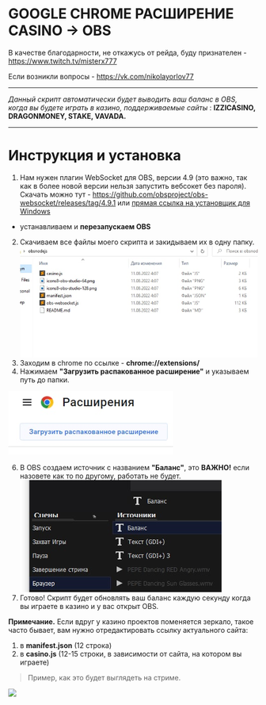# GOOGLE CHROME РАСШИРЕНИЕ CASINO -> OBS


В качестве благодарности, не откажусь от рейда, буду признателен - https://www.twitch.tv/misterx777

Если возникли вопросы - https://vk.com/nikolayorlov77


-----------------------

*Данный скрипт автоматически будет выводить ваш баланс в OBS, когда вы будете играть в казино,
поддерживаемые сайты* : 
**IZZICASINO, DRAGONMONEY, STAKE, VAVADA.**

--------------------

# Инструкция и установка
1. Нам нужен плагин WebSocket для OBS, версии 4.9 (это важно, так как в более новой версии нельзя запустить вебсокет без пароля). 
Скачать можно тут - https://github.com/obsproject/obs-websocket/releases/tag/4.9.1 или  [прямая ссылка на установщик для Windows](https://github.com/obsproject/obs-websocket/releases/download/4.9.1/obs-websocket-4.9.1-Windows-Installer.exe)
+ устанавливаем и **перезапускаем OBS**

2. Скачиваем все файлы моего скрипта и закидываем их в одну папку.
![](photo_2022-08-11_04-08-49.jpg)
3. Заходим в chrome по ссылке - **chrome://extensions/**
4. Нажимаем **"Загрузить распакованное расширение"** и указываем путь до папки.

![](photo_2022-08-11_04-00-02.jpg)

6. В OBS создаем источник с названием **"Баланс"**, это **ВАЖНО!** если назовете как то по другому, работать не будет.
![](photo_2022-08-11_03-58-30.jpg)
7. Готово! Скрипт будет обновлять ваш баланс каждую секунду когда вы играете в казино и у вас открыт OBS.

**Примечание.** Если вдруг у казино проектов поменяется зеркало, такое часто бывает, вам нужно отредактировать ссылку актуального сайта:
1. в **manifest.json** (12 строка)
2. в **casino.js** (12-15 строки, в зависимости от сайта, на котором вы играете)


> Пример, как это будет выглядеть на стриме.

![](example_video.gif)
